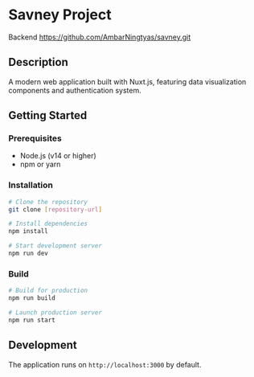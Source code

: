 # Savney Project
Backend https://github.com/AmbarNingtyas/savney.git

## Description
A modern web application built with Nuxt.js, featuring data visualization components and authentication system.

## Getting Started

### Prerequisites
- Node.js (v14 or higher)
- npm or yarn

### Installation
```bash
# Clone the repository
git clone [repository-url]

# Install dependencies
npm install

# Start development server
npm run dev
```

### Build
```bash
# Build for production
npm run build

# Launch production server
npm run start
```

## Development
The application runs on `http://localhost:3000` by default.
